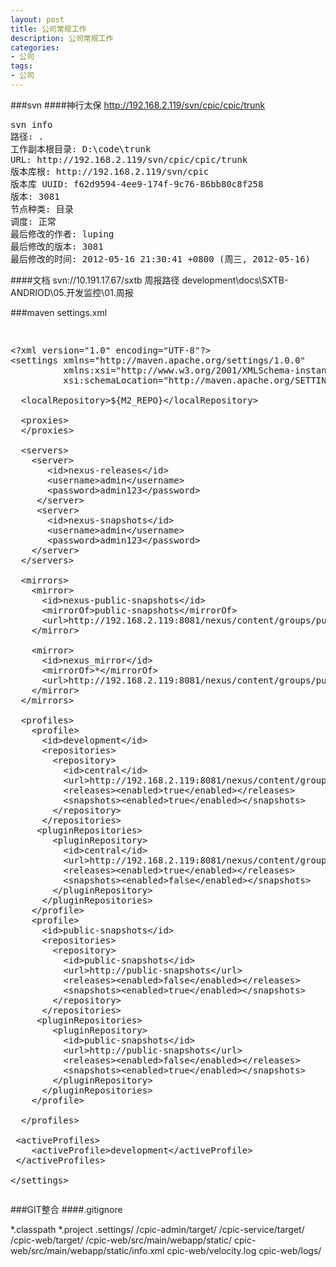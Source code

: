 ```yaml
---
layout: post
title: 公司常规工作
description: 公司常规工作
categories:
- 公司
tags:
- 公司
---
```

###svn
####神行太保
http://192.168.2.119/svn/cpic/cpic/trunk

<pre>
svn info
路径: .
工作副本根目录: D:\code\trunk
URL: http://192.168.2.119/svn/cpic/cpic/trunk
版本库根: http://192.168.2.119/svn/cpic
版本库 UUID: f62d9594-4ee9-174f-9c76-86bb80c8f258
版本: 3081
节点种类: 目录
调度: 正常
最后修改的作者: luping
最后修改的版本: 3081
最后修改的时间: 2012-05-16 21:30:41 +0800 (周三, 2012-05-16)
</pre>
 
####文档
svn://10.191.17.67/sxtb
周报路径
development\docs\SXTB-ANDRIOD\05.开发监控\01.周报

###maven
settings.xml
<pre class="prettyprint"><xmp>
<?xml version="1.0" encoding="UTF-8"?>
<settings xmlns="http://maven.apache.org/settings/1.0.0" 
          xmlns:xsi="http://www.w3.org/2001/XMLSchema-instance" 
          xsi:schemaLocation="http://maven.apache.org/SETTINGS/1.0.0 http://maven.apache.org/xsd/settings-1.0.0.xsd">

  <localRepository>${M2_REPO}</localRepository>

  <proxies>
  </proxies>

  <servers>
	<server>     
	   <id>nexus-releases</id>
	   <username>admin</username>     
	   <password>admin123</password>    
	 </server>
	 <server>     
	   <id>nexus-snapshots</id>
	   <username>admin</username>     
	   <password>admin123</password>
    </server>
  </servers>

  <mirrors>
    <mirror>
      <id>nexus-public-snapshots</id>
      <mirrorOf>public-snapshots</mirrorOf>
      <url>http://192.168.2.119:8081/nexus/content/groups/public-snapshots</url>
    </mirror>

    <mirror>
      <id>nexus_mirror</id>
      <mirrorOf>*</mirrorOf>
      <url>http://192.168.2.119:8081/nexus/content/groups/public</url>
    </mirror>
  </mirrors>
  
  <profiles>
    <profile>
      <id>development</id>
      <repositories>
        <repository>
          <id>central</id>
          <url>http://192.168.2.119:8081/nexus/content/groups/public</url>
          <releases><enabled>true</enabled></releases>
          <snapshots><enabled>true</enabled></snapshots>
        </repository>
      </repositories>
     <pluginRepositories>
        <pluginRepository>
          <id>central</id>
          <url>http://192.168.2.119:8081/nexus/content/groups/public</url>
          <releases><enabled>true</enabled></releases>
          <snapshots><enabled>false</enabled></snapshots>
        </pluginRepository>
      </pluginRepositories>
    </profile>
    <profile>
      <id>public-snapshots</id>
      <repositories>
        <repository>
          <id>public-snapshots</id>
          <url>http://public-snapshots</url>
          <releases><enabled>false</enabled></releases>
          <snapshots><enabled>true</enabled></snapshots>
        </repository>
      </repositories>
     <pluginRepositories>
        <pluginRepository>
          <id>public-snapshots</id>
          <url>http://public-snapshots</url>
          <releases><enabled>false</enabled></releases>
          <snapshots><enabled>true</enabled></snapshots>
        </pluginRepository>
      </pluginRepositories>
    </profile>
	
  </profiles>

 <activeProfiles>  
    <activeProfile>development</activeProfile>  
 </activeProfiles>   

</settings>
</xmp></pre>


###GIT整合
####.gitignore

*.classpath
*.project
.settings/
/cpic-admin/target/
/cpic-service/target/
/cpic-web/target/
/cpic-web/src/main/webapp/static/
cpic-web/src/main/webapp/static/info.xml
cpic-web/velocity.log
cpic-web/logs/